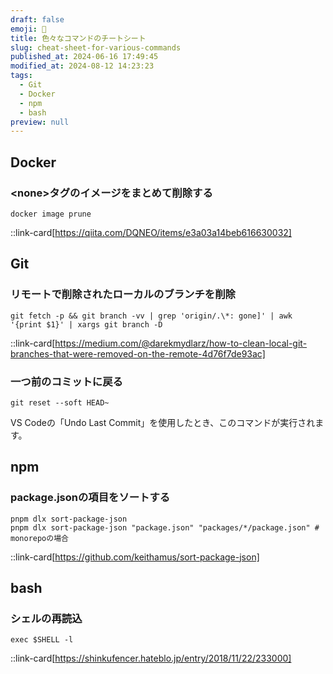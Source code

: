 ```yaml
---
draft: false
emoji: 👑
title: 色々なコマンドのチートシート
slug: cheat-sheet-for-various-commands
published_at: 2024-06-16 17:49:45
modified_at: 2024-08-12 14:23:23
tags:
  - Git
  - Docker
  - npm
  - bash
preview: null
---
```


## Docker

### &lt;none&gt;タグのイメージをまとめて削除する

```bash:Terminal
docker image prune
```

::link-card[https://qiita.com/DQNEO/items/e3a03a14beb616630032]

## Git

### リモートで削除されたローカルのブランチを削除

```bash:Terminal
git fetch -p && git branch -vv | grep 'origin/.\*: gone]' | awk '{print $1}' | xargs git branch -D
```

::link-card[https://medium.com/@darekmydlarz/how-to-clean-local-git-branches-that-were-removed-on-the-remote-4d76f7de93ac]

### 一つ前のコミットに戻る

```bash:Terminal
git reset --soft HEAD~
```

VS Codeの「Undo Last Commit」を使用したとき、このコマンドが実行されます。

## npm

### package.jsonの項目をソートする

```sh:Terminal
pnpm dlx sort-package-json
pnpm dlx sort-package-json "package.json" "packages/*/package.json" # monorepoの場合
```

::link-card[https://github.com/keithamus/sort-package-json]

## bash

### シェルの再読込

```sh:Terminal
exec $SHELL -l
```

::link-card[https://shinkufencer.hateblo.jp/entry/2018/11/22/233000]

